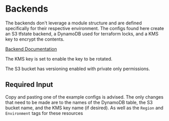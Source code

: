 # Backends
The backends don't leverage a module structure and are defined specifically for their respective environment. The configs found here create an S3 tfstate backend, a DynamoDB used for terraform locks, and a KMS key to encrypt the contents.

[Backend Documentation](https://developer.hashicorp.com/terraform/language/settings/backends/s3)

The KMS key is set to enable the key to be rotated.

The S3 bucket has versioning enabled with private only permissions.

## Required Input
Copy and pasting one of the example configs is advised. The only changes that need to be made are to the names of the DynamoDB table, the S3 bucket name, and the KMS key name (if desired). As well as the `Region` and `Environment` tags for these resources
